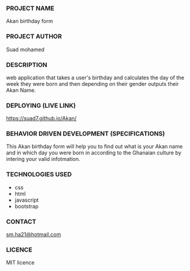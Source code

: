 ### PROJECT NAME 
Akan birthday form
### PROJECT AUTHOR
Suad mohamed
### DESCRIPTION
web application that takes a user's birthday and calculates the day of the week they were born and then depending on their gender outputs their Akan Name.
### DEPLOYING (LIVE LINK)
https://suad7.github.io/Akan/
### BEHAVIOR DRIVEN DEVELOPMENT (SPECIFICATIONS)
This Akan birthday form will help you to find out what is your Akan name and in which day you were born in according to the Ghanaian culture by intering your valid infotmation.

### TECHNOLOGIES USED
- css
- html
- javascript
- bootstrap
### CONTACT 
sm.ha21@hotmail.com
### LICENCE
MIT licence 